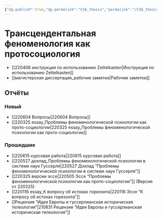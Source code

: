 ```yaml
---
{"dg-publish":true,"dg-permalink":"CSA_thesis","permalink":"/CSA_thesis/","dgHomeLink":false,"dgPassFrontmatter":false}
---
```


# Трансцендентальная феноменология как протосоциология
- [[220406 инструкция по использованию Zettelkasten|Инструкция по использованию Zettelkasten]]
- [[магистерская диссертация_рабочие заметки|Рабочие заметки]]


## Отчёты
### Новый
- [[220604 Вопросы|220604 Вопросы]]
- [[220325 essay_Проблемы феноменологической психологии как прото-социологии|220325 essay_Проблемы феноменологической психологии как прото-социологии]]

### Прошедшие
- [[220615 курсовая работа|220615 курсовая работа]]
- [[220527 доклад_Проблемы феноменологической психологии в системе наук Гуссерля|220527 Доклад “Проблемы феноменологической психологии в системе наук Гуссерля”]]
- [[220325 версии эссе|220505 Эссе “Проблемы феноменологической психологии как прото-социологии”]] (Версия от 220325)
- [[220116 essay_К вопросу об истоках горизонта|220116 Эссе “К вопросу об истоках горизонта”]]
- [[Рецензия “Идея Европы и гуссерлианская историческая телеология”|210831 Рецензия “Идея Европы и гуссерлианская историческая телеология”]]